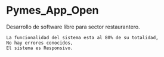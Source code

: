 # Pymes_App_Open
Desarrollo de software libre para sector restaurantero.

	La funcionalidad del sistema esta al 80% de su totalidad,
	No hay errores conocidos,
	El sistema es Responsivo.
